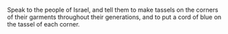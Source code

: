 Speak to the people of Israel, and tell them to make tassels on the corners of their garments throughout their generations, and to put a cord of blue on the tassel of each corner.
